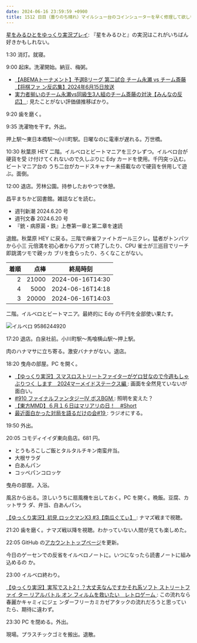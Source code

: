 ```yaml
---
date: 2024-06-16 23:59:59 +0900
title: 1512 日目（曇りのち晴れ）マイルシュー台のコインシューターを早く修理して欲しい
---
```


[星をみるひとをゆっくり実況プレイ](https://www.youtube.com/watch?v=iMrGaXgSRjU):
『星をみるひと』の実況はこれがいちばん好きかもしれない。

1:30 消灯。就寝。

9:00 起床。洗濯開始。納豆、梅粥。

* [【ABEMAトーナメント】予選Bリーグ 第二試合 チーム永瀬 vs チーム斎藤【将棋ファ
  ン反応集】2024年6月15日放送](https://www.youtube.com/watch?v=Aqsq4-WdtN4)
* [実力者揃いのチーム永瀬vs同級生3人組のチーム斎藤の対決【みんなの反応】
  ](https://www.youtube.com/watch?v=fZPFGXn-cIc): 見たことがない評価値推移ばかり。

9:20 歯を磨く。

9:35 洗濯物を干す。外出。

押上駅～東日本橋駅～小川町駅。日曜なのに電車が遅れる。万世橋。

10:30 秋葉原 HEY 二階。イルベロとビートマニアを三クレずつ。イルベロ台が硬貨を受
け付けてくれないので久しぶりに Edy カードを使用。千円突っ込む。ビートマニア台の
うち二台がカードスキャナー未搭載なので硬貨を併用して遊ぶ。面倒。

12:00 退店。芳林公園。持参したおやつで休憩。

昌平まちかど図書館。雑誌などを読む。

* 週刊新潮 2024.6.20 号
* 週刊文春 2024.6.20 号
* 『銃・病原菌・鉄』上巻第一章と第二章を速読

退館。秋葉原 HEY に戻る。三階で麻雀ファイトガール三クレ。猛者がトンパツから小三
元倍満を初心者からアガって終了したり、CPU 雀士が三巡目でリーチ即跳満ツモで親ッカ
ブリを食らったり、ろくなことがない。

| 着順 | 点棒 | 終局時刻 |
|-----:|-----:|----------|
| 2 | 21000 | 2024-06-16T14:30 |
| 4 | 5000 | 2024-06-16T14:18 |
| 3 | 20000 | 2024-06-16T14:03 |

二階。イルベロとビートマニア。最終的に Edy の千円を全部使い果たす。

![イルベロ 9586244920](https://pbs.twimg.com/media/GQL3hu6aUAABKAx?format=jpg&name=small)

17:20 退店。白泉社前。小川町駅～馬喰横山駅～押上駅。

肉のハナマサに立ち寄る。激安バナナがない。退店。

18:20 曳舟の部屋。PC を開く。

* [【ゆっくり実況】スマスロストリートファイターがゲロ甘なので今週もしゃぶりつく
  します　2024マーメイドステークス編
  ](https://www.youtube.com/watch?v=TSsGmj_D-eo): 画面を全然見ていないが面白い。
* [#910 ファイナルファンタジーIV ボスBGM
  ](https://www.youtube.com/watch?v=dedOYs4Xgss): 照明を変えた？
* [【東方MMD】６月１６日はマリアリの日！　#Short
  ](https://www.youtube.com/watch?v=Md8eu3iefmc)
* [最近面白かった対局を語るだけの会#19
  ](https://www.youtube.com/watch?v=TgrI_twk2Ig): ラジオにする。

19:50 外出。

20:05 コモディイイダ東向島店。681 円。

* とうもろこしご飯とタルタルチキン南蛮弁当。
* 大根サラダ
* 白あんパン
* コッペパンコロッケ

曳舟の部屋。入浴。

風呂から出る。涼しいうちに扇風機を出しておく。PC を開く。晩飯。豆腐、カットサラ
ダ、弁当、白あんパン。

[【ゆっくり実況】初見 ロックマンX3 #3【南瓜ぐてぃ】
](https://www.youtube.com/watch?v=IAOnMu1bLV0): ナマズ戦まで視聴。

21:20 歯を磨く。ナマズ戦以降を視聴。わかっていない人間が見ても楽しめた。

22:05 GitHub の[アカウントトップページ](https://github.com/showa-yojyo)を更新。

今日のゲーセンでの反省をイルベロノートに。いつになったら読書ノートに組み込めるの
か。

23:00 イルベロ終わり。

[【ゆっくり実況】実写でスト2！？大丈夫なんですかそれ系ソフト ストリートファイ
ター リアルバトル オン フィルムを救いたい　レトロゲーム
](https://www.youtube.com/watch?v=AIBHXFBeOhQ): この流れなら春麗かキャミィにジェ
ンダーフリーカミカゼアタックの流れだろうと思っていたら、期待に違わず。

23:30 PC を閉める。外出。

現場。プラスチックゴミを搬出。退散。
